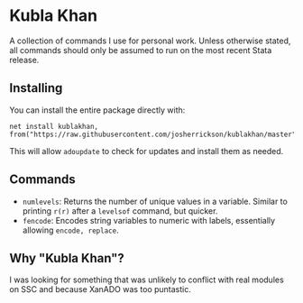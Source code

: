 # Kubla Khan

A collection of commands I use for personal work. Unless otherwise stated, all commands should only be assumed to run on the most recent Stata release.

## Installing

You can install the entire package directly with:

```
net install kublakhan, from("https://raw.githubusercontent.com/josherrickson/kublakhan/master")
```

This will allow `adoupdate` to check for updates and install them as needed.

## Commands

- `numlevels`: Returns the number of unique values in a variable. Similar to printing `r(r)` after a `levelsof` command, but quicker.
- `fencode`: Encodes string variables to numeric with labels, essentially allowing `encode, replace`.

## Why "Kubla Khan"?

I was looking for something that was unlikely to conflict with real modules on SSC and because XanADO was too puntastic.
